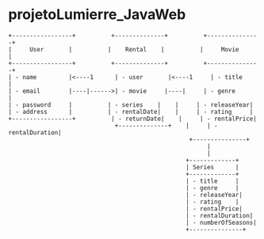 
# projetoLumierre_JavaWeb
    +-----------------+          +--------------+          +---------------+
    |     User       |          |    Rental    |          |     Movie     |
    +-----------------+          +--------------+          +---------------+
    | - name         |<----1      | - user       |<----1     | - title       |
    | - email        |----|------>| - movie     |----|     | - genre      |
    | - password     |          | - series    |    |     | - releaseYear|
    | - address      |          | - rentalDate|    |     | - rating     |
    +-----------------+          | - returnDate|    |     | - rentalPrice|
                                  +--------------+    |     | - rentalDuration|
                                                       +---------------+
                                                            |
                                                            |
                                                      +-------------+
                                                      | Series      |
                                                      +-------------+
                                                      | - title     |
                                                      | - genre     |
                                                      | - releaseYear|
                                                      | - rating    |
                                                      | - rentalPrice|
                                                      | - rentalDuration|
                                                      | - numberOfSeasons|
                                                      +---------------+
